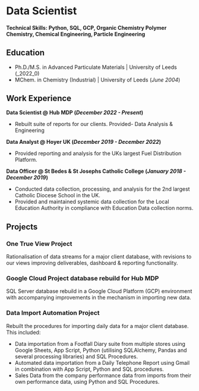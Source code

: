 # Data Scientist

#### Technical Skills: Python, SQL, GCP, Organic Chemistry Polymer Chemistry, Chemical Engineering, Particle Engineering

## Education
- Ph.D./M.S. in Advanced Particulate Materials | University of Leeds (_2022_0)							       		
- MChem. in Chemistry (Industrial)	| University of Leeds (_June 2004_)	 			        		

## Work Experience
**Data Scientist @ Hub MDP (_December 2022 - Present_)**
- Rebuilt suite of reports for our clients.
Provided- Data Analysis & Engineering
 
**Data Analyst @ Hoyer UK (_December 2019 - December 2022_)**
- Provided reporting and analysis for the UKs largest Fuel Distribution Platform.

**Data Officer @ St Bedes & St Josephs Catholic College (_January 2018 - December 2019_)**
- Conducted data collection, processing, and analysis for the 2nd largest Catholic Diocese School in the UK.
- Provided and maintained systemic data collection for the Local Education Authority in compliance with Education Data collection norms.

## Projects
### One True View Project
Rationalisation of data streams for a major client database, with revisions to our views improving deliverables, dashboard & reporting functionality.

### Google Cloud Project database rebuild for Hub MDP
SQL Server database rebuild in a Google Cloud Platform (GCP) environment with accompanying improvements in the mechanism in importing new data.

### Data Import Automation Project
Rebuilt the procedures for importing daily data for a major client database. This included:
- Data importation from a Footfall Diary suite from multiple stores using Google Sheets, App Script, Python (utilising SQLAlchemy, Pandas and several processing libraries) and SQL Procedures.
- Automated data importation from a Daily Telephone Report using Gmail in combination with App Script, Python and SQL procedures.
- Sales Data from the company performance data from imports from their own performance data, using Python and SQL Procedures.
